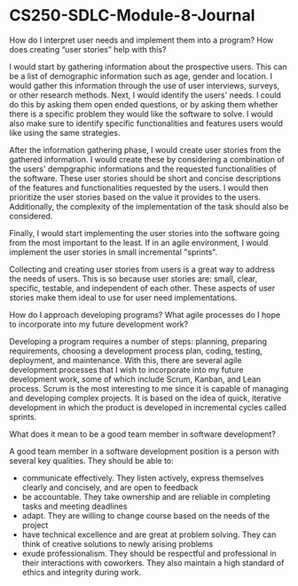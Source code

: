 # CS250-SDLC-Module-8-Journal

How do I interpret user needs and implement them into a program? How does creating “user stories” help with this?

I would start by gathering information about the prospective users. This can be a list of demographic information such as age, gender and location. I would gather this information through the use of user interviews, surveys, or other research methods. Next, I would identify the users' needs. I could do this by asking them open ended questions, or by asking them whether there is a specific problem they would like the software to solve. I would also make sure to identify specific functionalities and features users would like using the same strategies. 

After the information gathering phase, I would create user stories from the gathered information. I would create these by considering a combination of the users' dempgraphic informations and the requested functionalities of the software. These user stories should be short and concise descriptions of the features and functionalities requested by the users. I would then prioritize the user stories based on the value it provides to the users. Additionally, the complexity of the implementation of the task should also be considered.

Finally, I would start implementing the user stories into the software going from the most important to the least. If in an agile environment, I would implement the user stories in small incremental "sprints".

Collecting and creating user stories from users is a great way to address the needs of users. This is so because user stories are: small, clear, specific, testable, and independent of each other. These aspects of user stories make them ideal to use for user need implementations.



How do I approach developing programs? What agile processes do I hope to incorporate into my future development work?

Developing a program requires a number of steps: planning, preparing requirements, choosing a development process plan, coding, testing, deployment, and maintenance. With this, there are several agile development processes that I wish to incorporate into my future development work, some of which include Scrum, Kanban, and Lean process. Scrum is the most interesting to me since it is capable of managing and developing complex projects. It is based on the idea of quick, iterative development in which the product is developed in incremental cycles called sprints.



What does it mean to be a good team member in software development?

A good team member in a software development position is a person with several key qualities. They should be able to:
- communicate effectively. They listen actively, express themselves clearly and concisely, and are open to feedback
- be accountable. They take ownership and are reliable in completing tasks and meeting deadlines
- adapt. They are willing to change course based on the needs of the project
- have technical excellence and are great at problem solving. They can think of creative solutions to newly arising problems
- exude professionalism. They should be respectful and professional in their interactions with coworkers. They also maintain a high standard of ethics and integrity during work.


